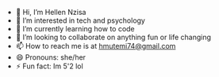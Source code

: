 - 👋 Hi, I’m Hellen Nzisa
- 👀 I’m interested in tech and psychology
- 🌱 I’m currently learning how to code
- 💞️ I’m looking to collaborate on anything fun or life changing
- 📫 How to reach me is at hmutemi74@gmail.com
- 😄 Pronouns: she/her
- ⚡ Fun fact: Im 5'2 lol

<!---
HellenNzisa/HellenNzisa is a ✨ special ✨ repository because its `README.md` (this file) appears on your GitHub profile.
You can click the Preview link to take a look at your changes.
--->
